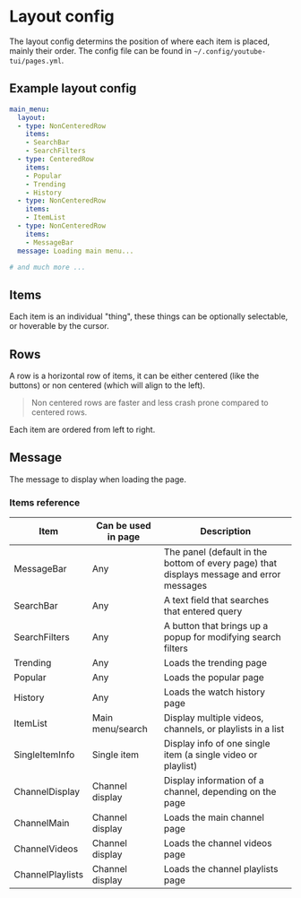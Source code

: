 # Layout config

The layout config determins the position of where each item is placed, mainly their order. The config file can be found in `~/.config/youtube-tui/pages.yml`.

## Example layout config

```yaml
main_menu:
  layout:
  - type: NonCenteredRow
    items:
    - SearchBar
    - SearchFilters
  - type: CenteredRow
    items:
    - Popular
    - Trending
    - History
  - type: NonCenteredRow
    items:
    - ItemList
  - type: NonCenteredRow
    items:
    - MessageBar
  message: Loading main menu...

# and much more ...
```

## Items

Each item is an individual "thing", these things can be optionally selectable, or hoverable by the cursor.

## Rows

A row is a horizontal row of items, it can be either centered (like the buttons) or non centered (which will align to the left).

> Non centered rows are faster and less crash prone compared to centered rows.

Each item are ordered from left to right.

## Message

The message to display when loading the page.

### Items reference

|Item|Can be used in page|Description|
|---|---|---|
|MessageBar|Any|The panel (default in the bottom of every page) that displays message and error messages|
|SearchBar|Any|A text field that searches that entered query|
|SearchFilters|Any|A button that brings up a popup for modifying search filters|
|Trending|Any|Loads the trending page|
|Popular|Any|Loads the popular page|
|History|Any|Loads the watch history page|
|ItemList|Main menu/search|Display multiple videos, channels, or playlists in a list|
|SingleItemInfo|Single item|Display info of one single item (a single video or playlist)|
|ChannelDisplay|Channel display|Display information of a channel, depending on the page|
|ChannelMain|Channel display|Loads the main channel page|
|ChannelVideos|Channel display|Loads the channel videos page|
|ChannelPlaylists|Channel display|Loads the channel playlists page|

